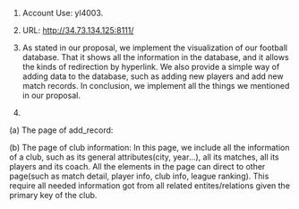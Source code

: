 1. Account Use: yl4003.

2. URL: http://34.73.134.125:8111/

3. As stated in our proposal, we implement the visualization of our football database. That it shows all the information in the database, and it allows the kinds of redirection by hyperlink. We also provide a simple
way of adding data to the database, such as adding new players and add new match records. 
In conclusion, we implement all the things we mentioned in our proposal.

4.
(a) The page of add_record:

(b) The page of club information:
In this page, we include all the information of a club, such as its general attributes(city, year...), all its matches, all its players and its coach. All the elements in the page can direct to other page(such as match detail, player info, club info, league ranking). This require all needed information got from all related entites/relations given the primary key of the club.